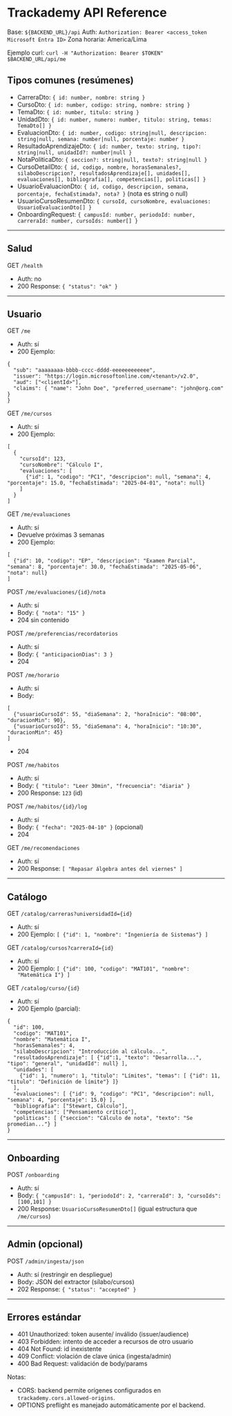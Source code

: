 # Trackademy API Reference

Base: `${BACKEND_URL}/api`
Auth: `Authorization: Bearer <access_token Microsoft Entra ID>`
Zona horaria: America/Lima

Ejemplo curl: `curl -H "Authorization: Bearer $TOKEN" $BACKEND_URL/api/me`

## Tipos comunes (resúmenes)

- CarreraDto: `{ id: number, nombre: string }`
- CursoDto: `{ id: number, codigo: string, nombre: string }`
- TemaDto: `{ id: number, titulo: string }`
- UnidadDto: `{ id: number, numero: number, titulo: string, temas: TemaDto[] }`
- EvaluacionDto: `{ id: number, codigo: string|null, descripcion: string|null, semana: number|null, porcentaje: number }`
- ResultadoAprendizajeDto: `{ id: number, texto: string, tipo?: string|null, unidadId?: number|null }`
- NotaPoliticaDto: `{ seccion?: string|null, texto?: string|null }`
- CursoDetailDto: `{ id, codigo, nombre, horasSemanales?, silaboDescripcion?, resultadosAprendizaje[], unidades[], evaluaciones[], bibliografia[], competencias[], politicas[] }`
- UsuarioEvaluacionDto: `{ id, codigo, descripcion, semana, porcentaje, fechaEstimada?, nota? }` (nota es string o null)
- UsuarioCursoResumenDto: `{ cursoId, cursoNombre, evaluaciones: UsuarioEvaluacionDto[] }`
- OnboardingRequest: `{ campusId: number, periodoId: number, carreraId: number, cursoIds: number[] }`

---

## Salud

GET `/health`
- Auth: no
- 200 Response: `{ "status": "ok" }`

---

## Usuario

GET `/me`
- Auth: sí
- 200 Ejemplo:
```
{
  "sub": "aaaaaaaa-bbbb-cccc-dddd-eeeeeeeeeeee",
  "issuer": "https://login.microsoftonline.com/<tenant>/v2.0",
  "aud": ["<clientId>"],
  "claims": { "name": "John Doe", "preferred_username": "john@org.com" }
}
```

GET `/me/cursos`
- Auth: sí
- 200 Ejemplo:
```
[
  {
    "cursoId": 123,
    "cursoNombre": "Cálculo I",
    "evaluaciones": [
      {"id": 1, "codigo": "PC1", "descripcion": null, "semana": 4, "porcentaje": 15.0, "fechaEstimada": "2025-04-01", "nota": null}
    ]
  }
]
```

GET `/me/evaluaciones`
- Auth: sí
- Devuelve próximas 3 semanas
- 200 Ejemplo:
```
[
  {"id": 10, "codigo": "EP", "descripcion": "Examen Parcial", "semana": 8, "porcentaje": 30.0, "fechaEstimada": "2025-05-06", "nota": null}
]
```

POST `/me/evaluaciones/{id}/nota`
- Auth: sí
- Body: `{ "nota": "15" }`
- 204 sin contenido

POST `/me/preferencias/recordatorios`
- Auth: sí
- Body: `{ "anticipacionDias": 3 }`
- 204

POST `/me/horario`
- Auth: sí
- Body:
```
[
  {"usuarioCursoId": 55, "diaSemana": 2, "horaInicio": "08:00", "duracionMin": 90},
  {"usuarioCursoId": 55, "diaSemana": 4, "horaInicio": "10:30", "duracionMin": 45}
]
```
- 204

POST `/me/habitos`
- Auth: sí
- Body: `{ "titulo": "Leer 30min", "frecuencia": "diaria" }`
- 200 Response: `123` (id)

POST `/me/habitos/{id}/log`
- Auth: sí
- Body: `{ "fecha": "2025-04-10" }` (opcional)
- 204

GET `/me/recomendaciones`
- Auth: sí
- 200 Response: `[ "Repasar álgebra antes del viernes" ]`

---

## Catálogo

GET `/catalog/carreras?universidadId={id}`
- Auth: sí
- 200 Ejemplo: `[ {"id": 1, "nombre": "Ingeniería de Sistemas"} ]`

GET `/catalog/cursos?carreraId={id}`
- Auth: sí
- 200 Ejemplo: `[ {"id": 100, "codigo": "MAT101", "nombre": "Matemática I"} ]`

GET `/catalog/curso/{id}`
- Auth: sí
- 200 Ejemplo (parcial):
```
{
  "id": 100,
  "codigo": "MAT101",
  "nombre": "Matemática I",
  "horasSemanales": 4,
  "silaboDescripcion": "Introducción al cálculo...",
  "resultadosAprendizaje": [ {"id":1, "texto": "Desarrolla...", "tipo": "general", "unidadId": null} ],
  "unidades": [
    {"id": 1, "numero": 1, "titulo": "Límites", "temas": [ {"id": 11, "titulo": "Definición de límite"} ]}
  ],
  "evaluaciones": [ {"id": 9, "codigo": "PC1", "descripcion": null, "semana": 4, "porcentaje": 15.0} ],
  "bibliografia": ["Stewart, Cálculo"],
  "competencias": ["Pensamiento crítico"],
  "politicas": [ {"seccion": "Cálculo de nota", "texto": "Se promedian..."} ]
}
```

---

## Onboarding

POST `/onboarding`
- Auth: sí
- Body: `{ "campusId": 1, "periodoId": 2, "carreraId": 3, "cursoIds": [100,101] }`
- 200 Response: `UsuarioCursoResumenDto[]` (igual estructura que `/me/cursos`)

---

## Admin (opcional)

POST `/admin/ingesta/json`
- Auth: sí (restringir en despliegue)
- Body: JSON del extractor (sílabo/cursos)
- 202 Response: `{ "status": "accepted" }`

---

## Errores estándar

- 401 Unauthorized: token ausente/ inválido (issuer/audience)
- 403 Forbidden: intento de acceder a recursos de otro usuario
- 404 Not Found: id inexistente
- 409 Conflict: violación de clave única (ingesta/admin)
- 400 Bad Request: validación de body/params

Notas:
- CORS: backend permite orígenes configurados en `trackademy.cors.allowed-origins`.
- OPTIONS preflight es manejado automáticamente por el backend.
